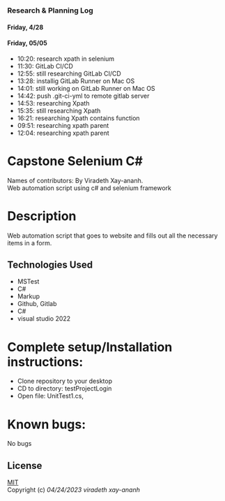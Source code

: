 ﻿### Research & Planning Log
#### Friday, 4/28
#### Friday, 05/05
* 10:20: research xpath in selenium
* 11:30: GitLab CI/CD
* 12:55: still researching GitLab CI/CD
* 13:28: installig GitLab Runner on Mac OS
* 14:01: still working on GitLab Runner on Mac OS
* 14:42: push .git-ci-yml to remote gitlab server
* 14:53: researching Xpath
* 15:35: still researching Xpath
* 16:21: researching Xpath contains function
* 09:51: researching xpath parent
* 12:04: researching xpath parent

# Capstone Selenium C#
Names of contributors: By Viradeth Xay-ananh.  
Web automation script using c# and selenium framework

# Description 
Web automation script that goes to website and fills out all the necessary  items in a form.

## Technologies Used
* MSTest
* C#
* Markup
* Github, Gitlab
* C#
* visual studio 2022

# Complete setup/Installation instructions:
* Clone repository to your desktop 
* CD to directory: testProjectLogin
* Open file: UnitTest1.cs, 

# Known bugs: 
No bugs 

## License

[MIT](https://opensource.org/licenses/MIT)  
Copyright (c) _04/24/2023_ _viradeth xay-ananh_


